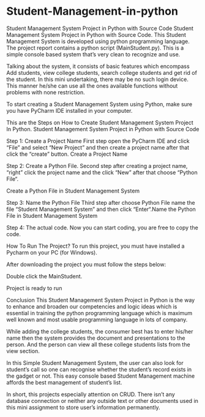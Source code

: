 # Student-Management-in-python

Student Management System Project in Python with Source Code
Student Management System Project in Python with Source Code. This Student Management System is developed using python programming language. 
The project report contains a python script (MainStudent.py). This is a simple console based system that’s very clean to recognize and use.

Talking about the system, it consists of basic features which encompass Add students, view college students, search college students and get rid of the student. 
In this mini undertaking, there may be no such login device. This manner he/she can use all the ones available functions without problems with none restriction.

To start creating a Student Management System using Python, make sure you have PyCharm IDE installed in your computer.

This are the Steps on How to Create Student Management System Project In Python.
Student Management System Project in Python with Source Code


Step 1: Create a Project Name
First step open the PyCharm IDE and click “File” and select “New Project” and then create a project name after that click the “create” button.
Create a Project Name

Step 2: Create a Python File.
Second step after creating a project name, “right” click the project name and the click “New” after that choose “Python File“.


Create a Python File in Student Management System

Step 3: Name the Python File
Third step after choose Python File name the file “Student Management System” and then click “Enter“.Name the Python File in Student Management System

Step 4: The actual code.
Now you can start coding, you are free to copy the code.

How To Run The Project?
To run this project, you must have installed a Pycharm on your PC (for Windows).

After downloading the project you must follow the steps below:

Double click the MainStudent.

Project is ready to run


Conclusion
This Student Management System Project in Python is the way to enhance and broaden our competencies and logic ideas which is essential in training 
the python programming language which is maximum well known and most usable programming language in lots of company.

While adding the college students, the consumer best has to enter his/her name then the system provides the document and presentations to the person. 
And the person can view all these college students lists from the view section.

In this Simple Student Management System, the user can also look for student’s call so one can recognise whether the student’s record exists in the gadget or not. 
This easy console based Student Management machine affords the best management of student’s list.


In short, this projects especially attention on CRUD. There isn’t any database connection or neither any outside text 
or other documents used in this mini assignment to store user’s information permanently.
